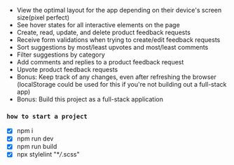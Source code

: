 - View the optimal layout for the app depending on their device's screen size(pixel perfect)
- See hover states for all interactive elements on the page
- Create, read, update, and delete product feedback requests
- Receive form validations when trying to create/edit feedback requests
- Sort suggestions by most/least upvotes and most/least comments
- Filter suggestions by category
- Add comments and replies to a product feedback request
- Upvote product feedback requests
- Bonus: Keep track of any changes, even after refreshing the browser (localStorage could be used for this if you're not building out a full-stack app)
- Bonus: Build this project as a full-stack application

### `how to start a project`

- [x] npm i
- [x] npm run dev
- [x] npm run build
- [x] npx stylelint "\*_/_.scss"
